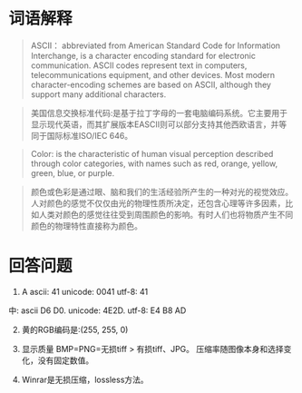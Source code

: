 # 词语解释

>ASCII：  abbreviated from American Standard Code for Information Interchange, is a character encoding standard for electronic communication. ASCII codes represent text in computers, telecommunications equipment, and other devices. Most modern character-encoding schemes are based on ASCII, although they support many additional characters. 

>美国信息交换标准代码:是基于拉丁字母的一套电脑编码系统。它主要用于显示现代英语，而其扩展版本EASCII则可以部分支持其他西欧语言，并等同于国际标准ISO/IEC 646。 

>Color:   is the characteristic of human visual perception described through color categories, with names such as red, orange, yellow, green, blue, or purple.

>颜色或色彩是通过眼、脑和我们的生活经验所产生的一种对光的视觉效应。人对颜色的感觉不仅仅由光的物理性质所决定，还包含心理等许多因素，比如人类对颜色的感觉往往受到周围颜色的影响。有时人们也将物质产生不同颜色的物理特性直接称为颜色。  

# 回答问题
1. A ascii: 41 unicode: 0041 utf-8: 41

中: ascii D6 D0.
unicode: 4E2D.
utf-8: E4 B8 AD

2.  黄的RGB编码是:(255, 255, 0)

3. 显示质量 BMP=PNG=无损tiff > 有损tiff、JPG。
压缩率随图像本身和选择变化，没有固定数值。 

4.  Winrar是无损压缩，lossless方法。